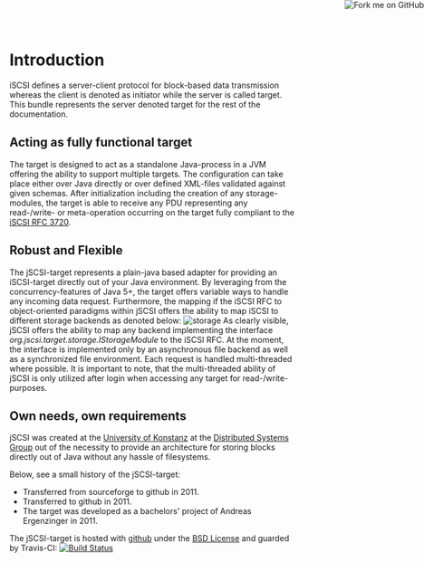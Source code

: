 <a href="https://github.com/disy/jSCSI"><img style="position: absolute; top: 0; right: 0; border: 0;" src="https://s3.amazonaws.com/github/ribbons/forkme_right_green_007200.png" alt="Fork me on GitHub"/></a>

# Introduction

iSCSI defines a server-client protocol for block-based data transmission whereas the client is denoted as initiator while the server is called target. This bundle represents the server denoted target for the rest of the documentation.

## Acting as fully functional target

The target is designed to act as a standalone Java-process in a JVM offering the ability to support multiple targets. The configuration can take place either over Java directly or over defined XML-files validated against given schemas. After initialization including the creation of any storage-modules, the target is able to receive any PDU representing any read-/write- or meta-operation occurring on the target fully compliant to the [iSCSI RFC 3720](http://www.ietf.org/rfc/rfc3720.txt).

## Robust and Flexible

The jSCSI-target represents a plain-java based adapter for providing an iSCSI-target directly out of your Java environment. By leveraging from the concurrency-features of Java 5+, the target offers variable ways to handle any incoming data request. Furthermore, the mapping if the iSCSI RFC to object-oriented paradigms within jSCSI offers the ability to map iSCSI to different storage backends as denoted below:
![storage](images/storage.svg)
As clearly visible, jSCSI offers the ability to map any backend implementing the interface *org.jscsi.target.storage.IStorageModule* to the iSCSI RFC. At the moment, the interface is implemented only by an asynchronous file backend as well as a synchronized file environment. Each request is handled multi-threaded where possible. It is important to note, that the multi-threaded ability of jSCSI is only utilized after login when accessing any target for read-/write-purposes.

## Own needs, own requirements

jSCSI was created at the [University of Konstanz](http://www.uni-konstanz.de/) at the [Distributed Systems Group](http://www.disy.uni-konstanz.de/) out of the necessity to provide an architecture for storing blocks directly out of Java without any hassle of filesystems.

Below, see a small history of the jSCSI-target:

* Transferred from sourceforge to github in 2011.
* Transferred to github in 2011.
* The target was developed as a bachelors' project of Andreas Ergenzinger in 2011.

The jSCSI-target is hosted with [github](https://github.com/disy/jSCSI) under the [BSD License](http://www.opensource.org/licenses/BSD-3-Clause) and guarded by Travis-CI: [![Build Status](https://secure.travis-ci.org/disy/jSCSI.png)](http://travis-ci.org/disy/jSCSI)